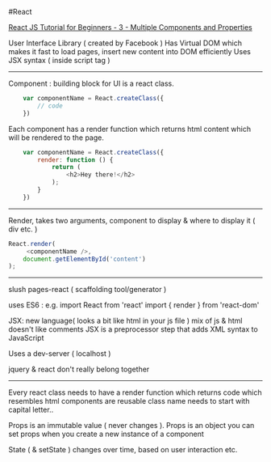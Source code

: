 #React

[React JS Tutorial for Beginners - 3 - Multiple Components and Properties](http://bit.ly/1VBqhUe)

User Interface Library ( created by Facebook )
Has Virtual DOM which makes it fast to load pages, insert new content into DOM efficiently
Uses JSX syntax ( inside script tag <script type= text/jsx></script> )


<script src="https://cdnjs.cloudflare.com/ajax/libs/react/0.13.3/react.js"></script>
<script src="https://cdnjs.cloudflare.com/ajax/libs/react/0.13.3/JSXTransformer.js"></script>
<script src="https://cdnjs.cloudflare.com/ajax/libs/jquery/2.1.1/jquery.min.js"></script>

____________

Component :
    building block for UI
    is a react class.
```javascript
    var componentName = React.createClass({
        // code
    })
```
Each component has a render function which returns html content which will be rendered to the page.

```javascript
    var componentName = React.createClass({
        render: function () {
            return (
                <h2>Hey there!</h2>
            );
        }
    })
```
_________

Render, takes two arguments, component to display & where to display it ( div etc. )

```javascript
React.render(
     <componentName />,
    document.getElementById('content')
);
```
_____________

slush pages-react ( scaffolding tool/generator )

uses ES6 :
e.g.
    import React from 'react'
    import { render } from 'react-dom'

JSX:
    new language( looks a bit like html in your js file ) mix of js & html
    doesn't like comments
    JSX is a preprocessor step that adds XML syntax to JavaScript

Uses a dev-server ( localhost )

jquery & react don't really belong together

____________________

Every react class needs to have a render function which returns code which resembles html
components are reusable
class name needs to start with capital letter..

Props is an immutable value ( never changes ). Props is an object
you can set props when you create a new instance of a component

State ( & setState )
    changes over time, based on user interaction etc.
